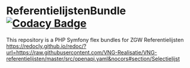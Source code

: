 # ReferentielijstenBundle [![Codacy Badge](https://app.codacy.com/project/badge/Grade/980ea2efc85a427ea909518f29506ff6)](https://app.codacy.com/gh/CommonGateway/ReferentielijstenBundle/dashboard?utm_source=gh\&utm_medium=referral\&utm_content=\&utm_campaign=Badge_grade)

This repository is a PHP Symfony flex bundles for ZGW Referentielijsten https://redocly.github.io/redoc/?url=https://raw.githubusercontent.com/VNG-Realisatie/VNG-referentielijsten/master/src/openapi.yaml&nocors#section/Selectielijst
